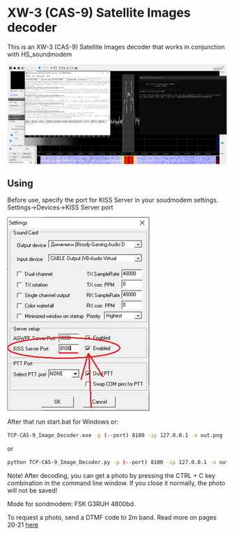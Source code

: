 # XW-3 (CAS-9) Satellite Images decoder
This is an XW-3 (CAS-9) Satellite Images decoder that works in conjunction with HS_soundmodem 

![1](https://github.com/Foxiks/xw-3-images-decoder/blob/main/img/1.png)

## Using
Before use, specify the port for KISS Server in your soudmodem settings. Settings->Devices->KISS Server port

![2](https://github.com/Foxiks/xw-3-images-decoder/blob/main/img/2.png)

After that run start.bat for Windows or:
```sh
TCP-CAS-9_Image_Decoder.exe -p (--port) 8100 -ip 127.0.0.1 -o out.png
```
or
```sh
python TCP-CAS-9_Image_Decoder.py -p (--port) 8100 -ip 127.0.0.1 -o out.png
```
Note! After decoding, you can get a photo by pressing the CTRL + C key combination in the command line window. If you close it normally, the photo will not be saved!

Mode for sondmodem: FSK G3RUH 4800bd.

To request a photo, send a DTMF code to 2m band. Read more on pages 20-21 [here](https://forum.amsat-dl.org/cms/index.php?attachment/7338-xw-3-cas-9-amateur-radio-satellite-user-s-manual-v2-0-komprimiert-pdf/)
